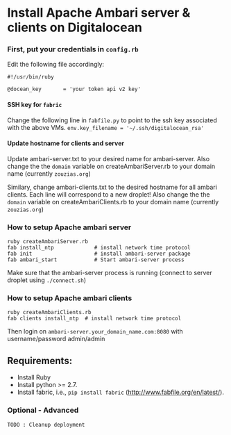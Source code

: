 # Install Apache Ambari server & clients on Digitalocean

### First, put your credentials in `config.rb`

Edit the following file accordingly:

```
#!/usr/bin/ruby

@docean_key       = 'your token api v2 key'
```

#### SSH key for `fabric`

Change the following line in `fabfile.py` to point to the ssh key associated with the above VMs. 
`env.key_filename = '~/.ssh/digitalocean_rsa'`

#### Update hostname for clients and server

Update ambari-server.txt to your desired name for ambari-server. Also change the the `domain` variable on createAmbariServer.rb to your domain name (currently `zouzias.org`)

Similary, change ambari-clients.txt to the desired hostname for all ambari clients. Each line will correspond to a new droplet! Also change the the `domain` variable on createAmbariClients.rb to your domain name (currently `zouzias.org`)

### How to setup Apache ambari server

```
ruby createAmbariServer.rb
fab install_ntp             # install network time protocol
fab init                    # install ambari-server package
fab ambari_start            # Start ambari-server process
```
Make sure that the ambari-server process is running (connect to server droplet using `./connect.sh`)

### How to setup Apache ambari clients

```
ruby createAmbariClients.rb
fab clients install_ntp  # install network time protocol
```

Then login on `ambari-server.your_domain_name.com:8080` with username/password admin/admin

## Requirements:

* Install Ruby
* Install python >= 2.7.
* Install fabric, i.e., `pip install fabric` (http://www.fabfile.org/en/latest/).


### Optional - Advanced

```
TODO : Cleanup deployment
```
